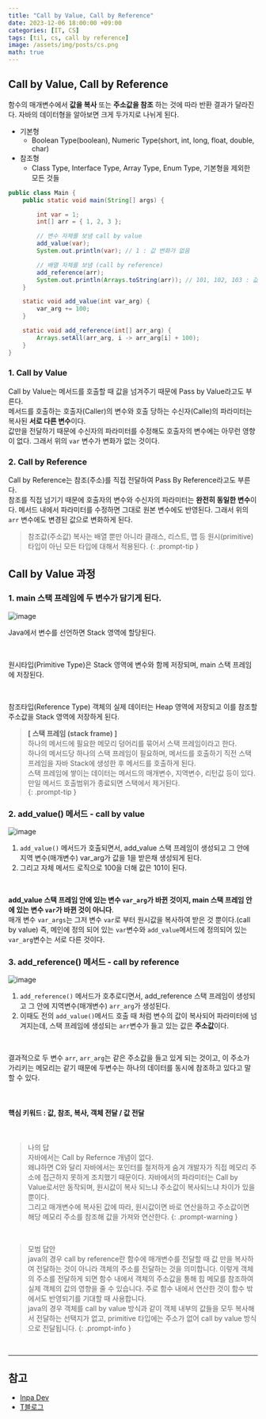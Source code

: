 ```yaml
---
title: "Call by Value, Call by Reference"
date: 2023-12-06 18:00:00 +09:00
categories: [IT, CS]
tags: [til, cs, call by reference]
image: /assets/img/posts/cs.png
math: true
---
```



## Call by Value, Call by Reference
함수의 매개변수에서 **값을 복사** 또는 **주소값을 참조** 하는 것에 따라 반환 결과가 달라진다. 자바의 데이터형을 알아보면 크게 두가지로 나뉘게 된다.

+ 기본형
	+ Boolean Type(boolean), Numeric Type(short, int, long, float, double, char)
+ 참조형
	+ Class Type, Interface Type, Array Type, Enum Type, 기본형을 제외한 모든 것들

```java
public class Main {
    public static void main(String[] args) {

        int var = 1;
        int[] arr = { 1, 2, 3 };

        // 변수 자체를 보냄 call by value
        add_value(var);
        System.out.println(var); // 1 : 값 변화가 없음

        // 배열 자체를 보냄 (call by reference)
        add_reference(arr);
        System.out.println(Arrays.toString(arr)); // 101, 102, 103 : 값이 변화함
    }

    static void add_value(int var_arg) {
        var_arg += 100;
    }

    static void add_reference(int[] arr_arg) {
        Arrays.setAll(arr_arg, i -> arr_arg[i] + 100);
    }
}
```



### 1. Call by Value
Call by Value는 메서드를 호출할 때 값을 넘겨주기 때문에 Pass by Value라고도 부른다.    
메서드를 호출하는 호출자(Caller)의 변수와 호출 당하는 수신자(Calle)의 파라미터는 복사된 **서로 다른 변수**이다.      
값만을 전달하기 때문에 수신자의 파라미터를 수정해도 호출자의 변수에는 아무런 영향이 없다. 그래서 위의 `var` 변수가 변화가 없는 것이다.

### 2. Call by Reference
Call by Reference는 참조(주소)를 직접 전달하여 Pass By Reference라고도 부른다.    
참조를 직접 넘기기 때문에 호출자의 변수와 수신자의 파라미터는 **완전히 동일한 변수**이다.    메서드 내에서 파라미터를 수정하면 그대로 원본 변수에도 반영된다. 그래서 위의 `arr` 변수에도 변경된 값으로 변화하게 된다.

  
> 참조값(주소값) 복사는 배열 뿐만 아니라 클래스, 리스트, 맵 등 원시(primitive)타입이 아닌 모든 타입에 대해서 적용된다.
{: .prompt-tip }


## Call by Value 과정

### 1. main 스택 프레임에 두 변수가 담기게 된다.

![image](https://github.com/honge7694/honge7694.github.io/assets/76715487/8cf527f1-a07a-42c9-a304-38c408eb5290)

Java에서 변수를 선언하면 Stack 영역에 할당된다.

<br/>

원시타입(Primitive Type)은 Stack 영역에 변수와 함께 저장되며, main 스택 프레임에 저장된다.

<br/>

참조타입(Reference Type) 객체의 실제 데이터는 Heap 영역에 저장되고 이를 참조할 주소값을 Stack 영역에 저장하게 된다.

> **[ 스택 프레임 (stack frame) ]**    
하나의 메서드에 필요한 메모리 덩어리를 묶어서 스택 프레임이라고 한다.     
하나의 메서드당 하나의 스택 프레임이 필요하며, 메서드를 호출하기 직전 스택프레임을 자바 Stack에 생성한 후 메서드를 호출하게 된다.    
스택 프레임에 쌓이는 데이터는 메서드의 매개변수, 지역변수, 리턴값 등이 있다.     
만일 메서드 호출범위가 종료되면 스택에서 제거된다.    
{: .prompt-tip }


### 2. add_value() 메서드 - call by value

![image](https://github.com/honge7694/honge7694.github.io/assets/76715487/12111c06-e4be-4f36-82ea-dc79bb935ec8)

1. `add_value()` 메서드가 호출되면서, add_value 스택 프레임이 생성되고 그 안에 지역 변수(매개변수) var_arg가 값을 1을 받은채 생성되게 된다.
2. 그리고 자체 메서드 로직으로 100을 더해 값은 101이 된다.

<br/>

**add_value 스택 프레임 안에 있는 변수 `var_arg`가 바뀐 것이지, main 스택 프레임 안에 있는 변수 `var`가 바뀐 것이 아니다**.    
매개 변수 `var_args`는 그저 변수 `var`로 부터 원시값을 복사하여 받은 것 뿐이다.(call by value)     즉, 메인에 정의 되어 있는 `var`변수와 `add_value`메서드에 정의되어 있는 `var_arg`변수는 서로 다른 것이다.

### 3. add_reference() 메서드 - call by reference

![image](https://github.com/honge7694/honge7694.github.io/assets/76715487/44c84657-4e11-438b-857d-f00a4575f025)

1. `add_reference()` 메서드가 호추로디면서, add_reference 스택 프레임이 생성되고 그 안에 지역변수(매개변수) `arr_arg`가 생성된다.
2. 이때도 전의 `add_value()`메서드 호출 때 처럼 변수의 값이 복사되어 파라미터에 넘겨지는데, 스택 프레임에 생성되는 `arr`변수가 들고 있는 값은 **주소값**이다.

<br/>

결과적으로 두 변수 `arr`, `arr_arg`는 같은 주소값을 들고 있게 되는 것이고, 이 주소가 가리키는 메모리는 같기 때문에 두변수는 하나의 데이터를 동시에 참조하고 있다고 말 할 수 있다.


<br/>

#### **핵심 키워드 : 값, 참조, 복사, 객체 전달 / 값 전달**

<br/>

> 나의 답    
자바에서는 Call by Refernce 개념이 없다.    
왜냐하면 C와 달리 자바에서는 포인터를 철저하게 숨겨 개발자가 직접 메모리 주소에 접근하지 못하게 조치했기 때문이다. 자바에서의 파라미터는 Call by Value로서만 동작되며, 원시값이 복사 되느냐 주소값이 복사되느냐 차이가 있을 뿐이다.    
그리고 매개변수에 복사된 값에 따라, 원시값이면 바로 연산을하고 주소값이면 해당 메모리 주소를 참조해 값을 가져와 연산한다.
{: .prompt-warning }


<br/>

> 모범 답안    
java의 경우 call by reference란 함수에 매개변수를 전달할 때 값 만을 복사하여 전달하는 것이 아니라 객체의 주소를 전달하는 것을 의미합니다. 이렇게 객체의 주소를 전달하게 되면 함수 내에서 객체의 주소값을 통해 힙 메모를 참조하여 실제 객체의 값의 영향을 줄 수 있습니다.  주로 함수 내에서 연산한 것이 함수 밖에서도 반영되기를 기대할 때 사용합니다.    
java의 경우 객체를 call by value 방식과 같이 객체 내부의 값들을 모두 복사해서 전달하는 선택지가 없고, primitive 타입에는 주소가 없어 call by value 방식으로 전달됩니다.
{: .prompt-info }


<br/>

***




## 참고
+ [Inpa Dev](https://inpa.tistory.com/entry/JAVA-%E2%98%95-%EC%9E%90%EB%B0%94%EB%8A%94-Call-by-reference-%EA%B0%9C%EB%85%90%EC%9D%B4-%EC%97%86%EB%8B%A4-%E2%9D%93#%EC%9E%90%EB%B0%94%EC%9D%98_call_by_value_/_call_by_reference)
+ [T블로그](https://bcp0109.tistory.com/360)